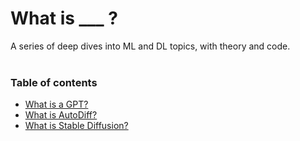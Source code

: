 # What is ___ ?

A series of deep dives into ML and DL topics, with theory and code.
<br>
<br>

### Table of contents
- [What is a GPT?](/transformers/index.html)
- [What is AutoDiff?](/autodiff/index.html)
- [What is Stable Diffusion?](/stablediffusion/index.html)